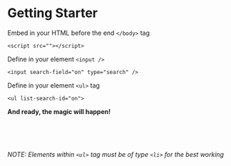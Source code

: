 # Getting Starter

Embed in your HTML before the end `</body>` tag
```
<script src=""></script>
```

Define in your element `<input />`
```
<input search-field="on" type="search" />
```

Define in your element `<ul>` tag
```
<ul list-search-id="on">
```

**And ready, the magic will happen!**

<br/>
<br/>
<br/>

*NOTE: Elements within `<ul>` tag must be of type `<li>` for the best working*